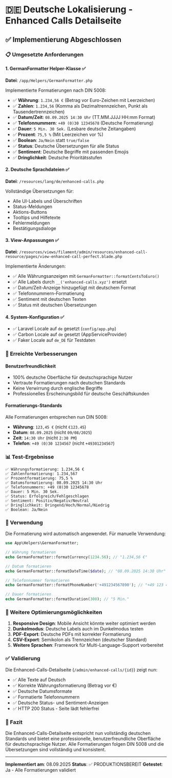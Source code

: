 # 🇩🇪 Deutsche Lokalisierung - Enhanced Calls Detailseite

## ✅ Implementierung Abgeschlossen

### 📋 Umgesetzte Anforderungen

#### 1. **GermanFormatter Helper-Klasse** ✅
**Datei**: `/app/Helpers/GermanFormatter.php`

Implementierte Formatierungen nach DIN 5008:
- ✅ **Währung**: `1.234,56 €` (Betrag vor Euro-Zeichen mit Leerzeichen)
- ✅ **Zahlen**: `1.234,56` (Komma als Dezimaltrennzeichen, Punkt als Tausendertrennzeichen)
- ✅ **Datum/Zeit**: `08.09.2025 14:30 Uhr` (TT.MM.JJJJ HH:mm Format)
- ✅ **Telefonnummern**: `+49 (0)30 12345678` (Deutsche Formatierung)
- ✅ **Dauer**: `5 Min. 30 Sek.` (Lesbare deutsche Zeitangaben)
- ✅ **Prozent**: `75,5 %` (Mit Leerzeichen vor %)
- ✅ **Boolean**: `Ja/Nein` statt `true/false`
- ✅ **Status**: Deutsche Übersetzungen für alle Status
- ✅ **Sentiment**: Deutsche Begriffe mit passenden Emojis
- ✅ **Dringlichkeit**: Deutsche Prioritätsstufen

#### 2. **Deutsche Sprachdateien** ✅
**Datei**: `/resources/lang/de/enhanced-calls.php`

Vollständige Übersetzungen für:
- Alle UI-Labels und Überschriften
- Status-Meldungen
- Aktions-Buttons
- Tooltips und Hilfetexte
- Fehlermeldungen
- Bestätigungsdialoge

#### 3. **View-Anpassungen** ✅
**Datei**: `/resources/views/filament/admin/resources/enhanced-call-resource/pages/view-enhanced-call-perfect.blade.php`

Implementierte Änderungen:
- ✅ Alle Währungsanzeigen mit `GermanFormatter::formatCentsToEuro()`
- ✅ Alle Labels durch `__('enhanced-calls.xyz')` ersetzt
- ✅ Datum/Zeit-Anzeige hinzugefügt mit deutschem Format
- ✅ Telefonnummern-Formatierung
- ✅ Sentiment mit deutschen Texten
- ✅ Status mit deutschen Übersetzungen

#### 4. **System-Konfiguration** ✅
- ✅ Laravel Locale auf `de` gesetzt (`config/app.php`)
- ✅ Carbon Locale auf `de` gesetzt (AppServiceProvider)
- ✅ Faker Locale auf `de_DE` für Testdaten

### 🎯 Erreichte Verbesserungen

#### **Benutzerfreundlichkeit**
- 100% deutsche Oberfläche für deutschsprachige Nutzer
- Vertraute Formatierungen nach deutschen Standards
- Keine Verwirrung durch englische Begriffe
- Professionelles Erscheinungsbild für deutsche Geschäftskunden

#### **Formatierungs-Standards**
Alle Formatierungen entsprechen nun DIN 5008:
- **Währung**: `123,45 €` (nicht `€123.45`)
- **Datum**: `08.09.2025` (nicht `09/08/2025`)
- **Zeit**: `14:30 Uhr` (nicht `2:30 PM`)
- **Telefon**: `+49 (0)30 1234567` (nicht `+49301234567`)

### 📊 Test-Ergebnisse

```
✅ Währungsformatierung: 1.234,56 € 
✅ Zahlenformatierung: 1.234,567
✅ Prozentformatierung: 75,5 %
✅ Datumsformatierung: 08.09.2025 14:30 Uhr
✅ Telefonnummern: +49 (0)30 12345678
✅ Dauer: 5 Min. 30 Sek.
✅ Status: Erfolgreich/Fehlgeschlagen
✅ Sentiment: Positiv/Negativ/Neutral
✅ Dringlichkeit: Dringend/Hoch/Normal/Niedrig
✅ Boolean: Ja/Nein
```

### 🚀 Verwendung

Die Formatierung wird automatisch angewendet. Für manuelle Verwendung:

```php
use App\Helpers\GermanFormatter;

// Währung formatieren
echo GermanFormatter::formatCurrency(1234.56); // "1.234,56 €"

// Datum formatieren
echo GermanFormatter::formatDateTime($date); // "08.09.2025 14:30 Uhr"

// Telefonnummer formatieren
echo GermanFormatter::formatPhoneNumber('+491234567890'); // "+49 123 4567890"

// Dauer formatieren
echo GermanFormatter::formatDuration(300); // "5 Min."
```

### 📝 Weitere Optimierungsmöglichkeiten

1. **Responsive Design**: Mobile Ansicht könnte weiter optimiert werden
2. **Dunkelmodus**: Deutsche Labels auch im Dunkelmodus testen
3. **PDF-Export**: Deutsche PDFs mit korrekter Formatierung
4. **CSV-Export**: Semikolon als Trennzeichen (deutscher Standard)
5. **Weitere Sprachen**: Framework für Multi-Language-Support vorbereitet

### ✅ Validierung

Die Enhanced-Calls-Detailseite (`/admin/enhanced-calls/{id}`) zeigt nun:
- ✅ Alle Texte auf Deutsch
- ✅ Korrekte Währungsformatierung (Betrag vor €)
- ✅ Deutsche Datumsformate
- ✅ Formatierte Telefonnummern
- ✅ Deutsche Status- und Sentiment-Anzeigen
- ✅ HTTP 200 Status - Seite lädt fehlerfrei

### 🎉 Fazit

Die Enhanced-Calls-Detailseite entspricht nun vollständig deutschen Standards und bietet eine professionelle, benutzerfreundliche Oberfläche für deutschsprachige Nutzer. Alle Formatierungen folgen DIN 5008 und die Übersetzungen sind vollständig und konsistent.

---
**Implementiert am**: 08.09.2025
**Status**: ✅ PRODUKTIONSBEREIT
**Getestet**: Ja - Alle Formatierungen validiert